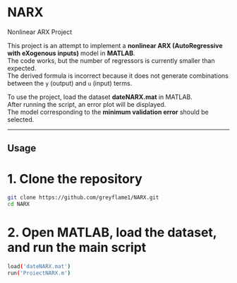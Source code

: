 # NARX

Nonlinear ARX Project

This project is an attempt to implement a **nonlinear ARX (AutoRegressive with eXogenous inputs)** model in **MATLAB**.  
The code works, but the number of regressors is currently smaller than expected.  
The derived formula is incorrect because it does not generate combinations between the `y` (output) and `u` (input) terms.

To use the project, load the dataset **dateNARX.mat** in MATLAB.  
After running the script, an error plot will be displayed.  
The model corresponding to the **minimum validation error** should be selected.

---

## Usage


# 1. Clone the repository
```bash
git clone https://github.com/greyflame1/NARX.git
cd NARX
```
# 2. Open MATLAB, load the dataset, and run the main script
```bash
load('dateNARX.mat')
run('ProiectNARX.m')
